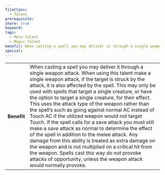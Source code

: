 ```yaml
---
fileClass:
  - Talent
prerequisite: 
share: true
keyword: 
tags:
  - Meta-Talent
  - Magic-Talent
benefit: When casting a spell you may deliver it through a single weapon attack. When using this talent make a single weapon attack, if the  target is struck by the attack, it is also affected by the spell. This may only be used with spells that target a single creature, or have the option to target a single creature, for their effect. This uses the attack type of the weapon rather than the spell’s such as going against normal AC instead of Touch AC if the utilized weapon would not target Touch. If the spell calls for a save attack you must still make a save attack as normal to determine the effect of the spell in addition to the melee attack. Any damage from this ability is treated as extra damage on the weapon and is not multiplied on a critical hit from the weapon. Spells cast this way do not provoke attacks of opportunity, unless the weapon attack would normally provoke.
special: 
---
```

<p><span dir="ltr" style="overflow-x: auto;"><table><tbody><tr><th dir="ltr">Benefit</th><td dir="ltr">When casting a spell you may deliver it through a single weapon attack. When using this talent make a single weapon attack, if the  target is struck by the attack, it is also affected by the spell. This may only be used with spells that target a single creature, or have the option to target a single creature, for their effect. This uses the attack type of the weapon rather than the spell’s such as going against normal AC instead of Touch AC if the utilized weapon would not target Touch. If the spell calls for a save attack you must still make a save attack as normal to determine the effect of the spell in addition to the melee attack. Any damage from this ability is treated as extra damage on the weapon and is not multiplied on a critical hit from the weapon. Spells cast this way do not provoke attacks of opportunity, unless the weapon attack would normally provoke.</td></tr></tbody></table></span></p>